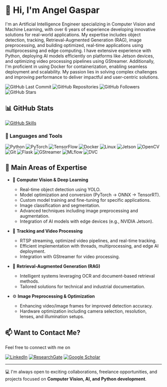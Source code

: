# 👋 Hi, I'm Angel Gaspar

I'm an Artificial Intelligence Engineer specializing in Computer Vision and Machine Learning, with over 6 years of experience developing innovative solutions for real-world applications. My expertise includes object detection, tracking, Retrieval-Augmented Generation (RAG), image preprocessing, and building optimized, real-time applications using multiprocessing and edge computing. I have extensive experience with Python, deploying AI models efficiently on platforms like Jetson devices, and optimizing video processing pipelines using GStreamer. Additionally, I'm proficient in using Docker for containerization, enabling seamless deployment and scalability. My passion lies in solving complex challenges and improving performance to deliver impactful and user-centric solutions.

![GitHub Last Commit](https://img.shields.io/github/last-commit/angelgaspar/angelgaspar?style=flat-square&color=red&label=Last%20Commit)
![GitHub Repositories](https://img.shields.io/github/followers/angelgaspar?style=social&label=Repositories)
![GitHub Followers](https://img.shields.io/github/followers/angelgaspar?style=social)
![GitHub Stars](https://img.shields.io/github/stars/angelgaspar?style=social&label=Stars)

## 📊 GitHub Stats

[![GitHub Skills](https://github-profile-summary-cards.vercel.app/api/cards/profile-details?username=angelgaspar&theme=radical)](https://github.com/angelgaspar)


### 🧰 Languages and Tools

![Python](https://img.shields.io/badge/-Python-black?style=flat-square&logo=python)
![PyTorch](https://img.shields.io/badge/-PyTorch-black?style=flat-square&logo=pytorch)
![TensorFlow](https://img.shields.io/badge/-TensorFlow-black?style=flat-square&logo=tensorflow)
![Docker](https://img.shields.io/badge/-Docker-black?style=flat-square&logo=docker)
![Linux](https://img.shields.io/badge/-Linux-black?style=flat-square&logo=linux)
![Jetson](https://img.shields.io/badge/-Jetson-black?style=flat-square&logo=nvidia)
![OpenCV](https://img.shields.io/badge/-OpenCV-black?style=flat-square&logo=opencv)
![Git](https://img.shields.io/badge/-Git-black?style=flat-square&logo=git)
![Flask](https://img.shields.io/badge/-Flask-black?style=flat-square&logo=flask)
![GStreamer](https://img.shields.io/badge/-GStreamer-black?style=flat-square&logo=gstreamer)
![MLflow](https://img.shields.io/badge/-MLflow-black?style=flat-square&logo=mlflow)
![DVC](https://img.shields.io/badge/-DVC-black?style=flat-square&logo=dvc)

## 🔭 Main Areas of Expertise

- 🚀 **Computer Vision & Deep Learning**
  - Real-time object detection using YOLO.
  - Model optimization and conversion (PyTorch → ONNX → TensorRT).
  - Custom model training and fine-tuning for specific applications.
  - Image classification and segmentation.
  - Advanced techniques including image preprocessing and augmentation.
  - Integration of AI models with edge devices (e.g., NVIDIA Jetson).

- 🎯 **Tracking and Video Processing**
  - RTSP streaming, optimized video pipelines, and real-time tracking.
  - Efficient implementation with threads, multiprocessing, and edge AI deployment.
  - Integration with GStreamer for video processing.

- 📖 **Retrieval-Augmented Generation (RAG)**
  - Intelligent systems leveraging OCR and document-based retrieval methods.
  - Tailored solutions for technical and industrial documentation.

- ⚙️ **Image Preprocessing & Optimization**
  - Enhancing video/image frames for improved detection accuracy.
  - Hardware optimization including camera selection, resolution, lenses, and illumination setups.

## 📫 Want to Contact Me?

Feel free to connect with me on

[![LinkedIn](https://img.shields.io/badge/-LinkedIn-blue?style=flat-square&logo=linkedin)](https://www.linkedin.com/in/angel-gaspar-798189211/)
[![ResearchGate](https://img.shields.io/badge/-ResearchGate-green?style=flat-square&logo=researchgate)](https://www.researchgate.net/profile/Angel_Gaspar)
[![Google Scholar](https://img.shields.io/badge/-Google%20Scholar-lightgrey?style=flat-square&logo=google-scholar)](https://scholar.google.com/citations?user=eryMv_AAAAAJ)

---

💻 I'm always open to exciting collaborations, freelance opportunities, and projects focused on **Computer Vision, AI, and Python development**.